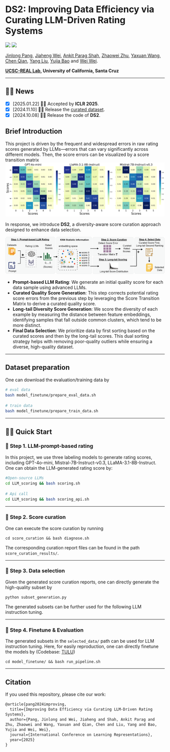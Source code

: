# DS2: Improving Data Efficiency via Curating LLM-Driven Rating Systems


<a href='https://github.com/UCSC-REAL/DS2'><img src='https://img.shields.io/badge/Project-Page-Green'></a>
<a href='https://arxiv.org/abs/2410.10877'><img src='https://img.shields.io/badge/Paper-PDF-orange'></a> 

[Jinlong Pang](https://jlpang863.github.io/), [Jiaheng Wei](https://sites.google.com/ucsc.edu/jiahengwei), [Ankit Parag Shah](https://ankitshah009.github.io/), [Zhaowei Zhu](https://users.soe.ucsc.edu/~zhaoweizhu/),  [Yaxuan Wang](https://supergirl-os.github.io/), [Chen Qian](https://users.soe.ucsc.edu/~qian/), [Yang Liu](http://www.yliuu.com/), [Yujia Bao](https://www.yujia.io/) and [Wei Wei](http://www.weiwei.one/).

**[UCSC-REAL Lab](https://github.com/UCSC-REAL), University of California, Santa Cruz**


------ 

## 🎉🎉 News 
- [x] [2025.01.22] 👏👏 Accepted by **ICLR 2025**.
- [x] [2024.11.10] 📢📢 Release the [curated dataset](https://huggingface.co/datasets/jlpang888/cured_dataset_gpt_4o_mini).
- [x] [2024.10.08] 🚀🚀 Release the code of **DS2**.

## Brief Introduction
This project is driven by the frequent and widespread errors in raw rating scores generated by LLMs—errors that can vary significantly across different models. Then, the score errors can be visualized by a score transition matrix
![Score Transition Matrix](figs/score_transition_matrix.png)



In response, we introduce **DS2**, a diversity-aware score curation approach designed to enhance data selection.


![The Overview of Data Selection Pipeline](figs/pipeline_overview.png)

- **Prompt-based LLM Rating**: We generate an initial quality score for each data sample using advanced LLMs.
- **Curated Quality Score Generation**: This step corrects potential rating score errors from the previous step by leveraging the Score Transition Matrix to derive a curated quality score.
- **Long-tail Diversity Score Generation**: We score the diversity of each example by measuring the distance between feature embeddings, identifying samples that fall outside common clusters, which tend to be more distinct.
- **Final Data Selection**:  We prioritize data by first sorting based on the curated scores and then by the long-tail scores. This dual sorting strategy helps with removing poor-quality outliers while ensuring a diverse, high-quality dataset.

------ 


## Dataset preparation

<!-- This repository follows the codebase from [TULU](https://github.com/allenai/open-instruct).  -->
One can download the evaluation/training data by

```bash
# eval data
bash model_finetune/prepare_eval_data.sh

# train data
bash model_finetune/prepare_train_data.sh
```



----- 
## 🚀🚀 Quick Start

### 🧩 Step 1. LLM-prompt-based rating

In this project, we use three labeling models to generate rating scores, including GPT-4o-mini, Mistral-7B-Instruct-v0.3, LLaMA-3.1-8B-Instruct.  One can obtain the LLM-generated rating score by: 
```bash
#Open-source LLMs
cd LLM_scoring && bash scoring.sh

# Api call
cd LLM_scoring && bash scoring_api.sh
```


---

### 🧩 Step 2. Score curation
One can execute the score curation by running
```
cd score_curation && bash diagnose.sh
```
The corresponding curation report files can be found in the path `score_curation_results/`.


---

### 🧩 Step 3. Data selection
Given the generated score curation reports, one can directly generate the high-quality subset by 
```
python subset_generation.py
``` 
The generated subsets can be further used for the following LLM instruction tuning.


---
### 🧩 Step 4. Finetune & Evaluation
The generated subsets in the `selected_data/` path can be used for LLM instruction tuning.  Here, for easily reproduction, one can directly finetune the models by (Codebase: [TULU](https://github.com/allenai/open-instruct))
```
cd model_finetune/ && bash run_pipeline.sh
```


------

## Citation
If you used this repository, please cite our work:
```
@article{pang2024improving,
  title={Improving Data Efficiency via Curating LLM-Driven Rating Systems},
  author={Pang, Jinlong and Wei, Jiaheng and Shah, Ankit Parag and Zhu, Zhaowei and Wang, Yaxuan and Qian, Chen and Liu, Yang and Bao, Yujia and Wei, Wei},
  journal={International Conference on Learning Representations},
  year={2025}
}
```
